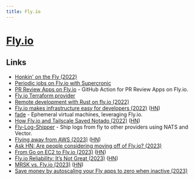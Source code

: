 ```yaml
---
title: Fly.io
---
```


# [Fly.io](https://fly.io/)

## Links

- [Honkin' on the Fly (2022)](https://icyphox.sh/blog/honk-fly/)
- [Periodic jobs on Fly.io with Supercronic](https://github.com/fly-apps/supercronic)
- [PR Review Apps on Fly.io](https://github.com/superfly/fly-pr-review-apps) - GitHub Action for PR Review Apps on Fly.io.
- [Fly.io Terraform provider](https://github.com/fly-apps/terraform-provider-fly)
- [Remote development with Rust on fly.io (2022)](https://fasterthanli.me/articles/remote-development-with-rust-on-fly-io)
- [Fly.io makes infrastructure easy for developers (2022)](https://blog.chiselstrike.com/fly-io-makes-infrastructure-easy-for-us-developers-63081d4d0476) ([HN](https://news.ycombinator.com/item?id=32951363))
- [fade](https://github.com/nebulatgs/fade) - Ephemeral virtual machines, leveraging Fly.io.
- [How Fly.io and Tailscale Saved Notado (2022)](https://notado.substack.com/p/how-flyio-and-tailscale-saved-notado) ([HN](https://news.ycombinator.com/item?id=33235042))
- [Fly-Log-Shipper](https://github.com/superfly/fly-log-shipper) - Ship logs from fly to other providers using NATS and Vector.
- [Flying away from AWS (2023)](https://terrateam.io/blog/flying-away-from-aws) ([HN](https://news.ycombinator.com/item?id=34238150))
- [Ask HN: Are people considering moving off of Fly.io? (2023)](https://news.ycombinator.com/item?id=34742946)
- [From Go on EC2 to Fly.io (2023)](https://benhoyt.com/writings/flyio/) ([HN](https://news.ycombinator.com/item?id=34953242))
- [Fly.io Reliability: It’s Not Great (2023)](https://community.fly.io/t/reliability-its-not-great/11253) ([HN](https://news.ycombinator.com/item?id=35044516))
- [MRSK vs. Fly.io (2023)](https://fly.io/ruby-dispatch/mrsk-vs-flyio/) ([HN](https://news.ycombinator.com/item?id=35263886))
- [Save money by autoscaling your Fly apps to zero when inactive (2023)](https://www.jacobparis.com/guides/fly-autoscale-to-zero)
